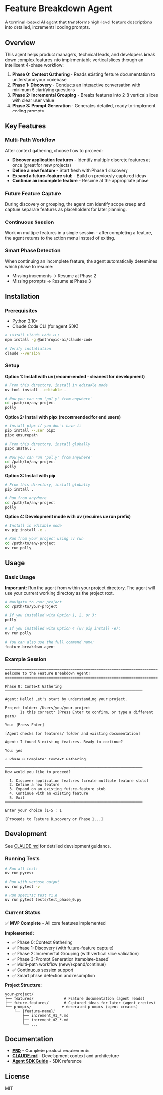 # Feature Breakdown Agent

A terminal-based AI agent that transforms high-level feature descriptions into detailed, incremental coding prompts.

## Overview

This agent helps product managers, technical leads, and developers break down complex features into implementable vertical slices through an intelligent 4-phase workflow:

1. **Phase 0: Context Gathering** - Reads existing feature documentation to understand your codebase
2. **Phase 1: Discovery** - Conducts an interactive conversation with minimum 5 clarifying questions
3. **Phase 2: Incremental Grouping** - Breaks features into 2-8 vertical slices with clear user value
4. **Phase 3: Prompt Generation** - Generates detailed, ready-to-implement coding prompts

## Key Features

### Multi-Path Workflow
After context gathering, choose how to proceed:
- **Discover application features** - Identify multiple discrete features at once (great for new projects)
- **Define a new feature** - Start fresh with Phase 1 discovery
- **Expand a future-feature stub** - Build on previously captured ideas
- **Continue an incomplete feature** - Resume at the appropriate phase

### Future Feature Capture
During discovery or grouping, the agent can identify scope creep and capture separate features as placeholders for later planning.

### Continuous Session
Work on multiple features in a single session - after completing a feature, the agent returns to the action menu instead of exiting.

### Smart Phase Detection
When continuing an incomplete feature, the agent automatically determines which phase to resume:
- Missing increments → Resume at Phase 2
- Missing prompts → Resume at Phase 3

## Installation

### Prerequisites

- Python 3.10+
- Claude Code CLI (for agent SDK)

```bash
# Install Claude Code CLI
npm install -g @anthropic-ai/claude-code

# Verify installation
claude --version
```

### Setup

**Option 1: Install with uv (recommended - cleanest for development)**

```bash
# From this directory, install in editable mode
uv tool install --editable .

# Now you can run 'polly' from anywhere!
cd /path/to/any-project
polly
```

**Option 2: Install with pipx (recommended for end users)**

```bash
# Install pipx if you don't have it
pip install --user pipx
pipx ensurepath

# From this directory, install globally
pipx install .

# Now you can run 'polly' from anywhere!
cd /path/to/any-project
polly
```

**Option 3: Install with pip**

```bash
# From this directory, install globally
pip install .

# Run from anywhere
cd /path/to/any-project
polly
```

**Option 4: Development mode with uv (requires uv run prefix)**

```bash
# Install in editable mode
uv pip install -e .

# Run from your project using uv run
cd /path/to/any-project
uv run polly
```

## Usage

### Basic Usage

**Important:** Run the agent from within your project directory. The agent will use your current working directory as the project root.

```bash
# Navigate to your project
cd /path/to/your-project

# If you installed with Option 1, 2, or 3:
polly

# If you installed with Option 4 (uv pip install -e):
uv run polly

# You can also use the full command name:
feature-breakdown-agent
```

### Example Session

```
======================================================================
Welcome to the Feature Breakdown Agent!
======================================================================

Phase 0: Context Gathering
───────────────────────────────────────────────────────────────

Agent: Hello! Let's start by understanding your project.

Project folder: /Users/you/your-project
       Is this correct? (Press Enter to confirm, or type a different path)

You: [Press Enter]

[Agent checks for features/ folder and existing documentation]

Agent: I found 3 existing features. Ready to continue?

You: yes

✓ Phase 0 Complete: Context Gathering

═══════════════════════════════════════════════════════════════
How would you like to proceed?

  1. Discover application features (create multiple feature stubs)
  2. Define a new feature
  3. Expand on an existing future-feature stub
  4. Continue with an existing feature
  5. Exit
═══════════════════════════════════════════════════════════════

Enter your choice (1-5): 1

[Proceeds to Feature Discovery or Phase 1...]
```

## Development

See [CLAUDE.md](CLAUDE.md) for detailed development guidance.

### Running Tests

```bash
# Run all tests
uv run pytest

# Run with verbose output
uv run pytest -v

# Run specific test file
uv run pytest tests/test_phase_0.py
```

### Current Status

✅ **MVP Complete** - All core features implemented

**Implemented:**
- ✅ Phase 0: Context Gathering
- ✅ Phase 1: Discovery (with future-feature capture)
- ✅ Phase 2: Incremental Grouping (with vertical slice validation)
- ✅ Phase 3: Prompt Generation (template-based)
- ✅ Multi-path workflow (new/expand/continue)
- ✅ Continuous session support
- ✅ Smart phase detection and resumption

**Project Structure:**
```
your-project/
├── features/              # Feature documentation (agent reads)
├── future-features/       # Captured ideas for later (agent creates)
└── prompts/              # Generated prompts (agent creates)
    └── {feature-name}/
        ├── increment_01_*.md
        ├── increment_02_*.md
        └── ...
```

## Documentation

- **[PRD](prompt_generator_prd.md)** - Complete product requirements
- **[CLAUDE.md](CLAUDE.md)** - Development context and architecture
- **[Agent SDK Guide](.claude/claude_agent_sdk_guide.md)** - SDK reference

## License

MIT
